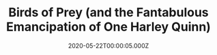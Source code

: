 ---
title: "Birds of Prey (and the Fantabulous Emancipation of One Harley Quinn)"
year: 2020
date: 2020-05-22T00:00:05.000Z
permalink: /almanac/movies/2020-05-22-birds-of-prey-and-the-fantabulous-emancipation-of-one-harley-quinn/index.html
link: https://letterboxd.com/rknightuk/film/birds-of-prey-and-the-fantabulous-emancipation-of-one-harley-quinn/1/
rating: 3
---
